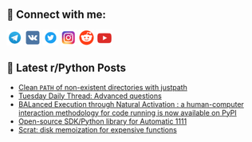 ## 🔎 Connect with me:
[<img src="https://github.com/bullbesh/bullbesh/blob/main/images/Telegram.png" width="32" height="32" />](https://t.me/bullbesh)
[<img src="https://github.com/bullbesh/bullbesh/blob/main/images/VK.png" width="32" height="32" />](https://vk.com/bullbesh)
[<img src="https://github.com/bullbesh/bullbesh/blob/main/images/Twitter.png" width="32" height="32" />](https://twitter.com/bullbesh1)
[<img src="https://github.com/bullbesh/bullbesh/blob/main/images/Instagram.png" width="32" height="32" />](https://www.instagram.com/bullbesh)
[<img src="https://github.com/bullbesh/bullbesh/blob/main/images/Reddit.png" width="32" height="32" />](https://www.reddit.com/user/bullbesh)
[<img src="https://github.com/bullbesh/bullbesh/blob/main/images/YouTube.png" width="32" height="32" />](https://www.youtube.com/channel/UCtfjRs6uzgq5mfm8S06WTcg)

## 📕 Latest r/Python Posts
<!-- BLOG-POST-LIST:START -->
- [Clean `PATH` of non-existent directories with justpath](https://www.reddit.com/r/Python/comments/1aehs4i/clean_path_of_nonexistent_directories_with/)
- [Tuesday Daily Thread: Advanced questions](https://www.reddit.com/r/Python/comments/1aeabl0/tuesday_daily_thread_advanced_questions/)
- [BALanced Execution through Natural Activation : a human-computer interaction methodology for code running is now available on PyPI](https://www.reddit.com/r/Python/comments/1ae9gx1/balanced_execution_through_natural_activation_a/)
- [Open-source SDK/Python library for Automatic 1111](https://www.reddit.com/r/Python/comments/1ae94ac/opensource_sdkpython_library_for_automatic_1111/)
- [Scrat: disk memoization for expensive functions](https://www.reddit.com/r/Python/comments/1ae89zy/scrat_disk_memoization_for_expensive_functions/)
<!-- BLOG-POST-LIST:END -->

